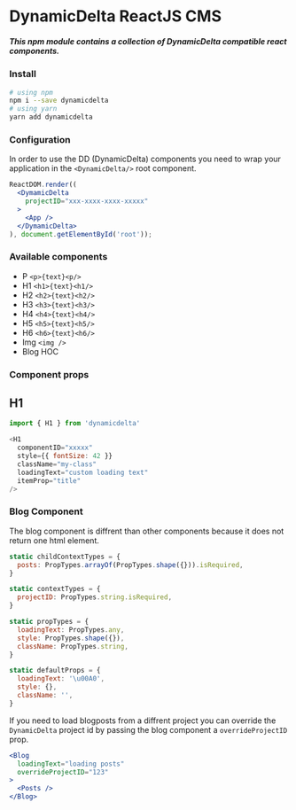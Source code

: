 # DynamicDelta ReactJS CMS
##### This npm module contains a collection of DynamicDelta compatible react components.

### Install
```bash
# using npm
npm i --save dynamicdelta
# using yarn
yarn add dynamicdelta
```

### Configuration
In order to use the DD (DynamicDelta) components you need to wrap your application in
the `<DynamicDelta/>` root component.
```jsx harmony
ReactDOM.render((
  <DymamicDelta
    projectID="xxx-xxxx-xxxx-xxxxx"
  >
    <App />
  </DymamicDelta>
), document.getElementById('root'));
```

### Available components
- P `<p>{text}<p/>`
- H1 `<h1>{text}<h1/>`
- H2 `<h2>{text}<h2/>`
- H3 `<h3>{text}<h3/>`
- H4 `<h4>{text}<h4/>`
- H5 `<h5>{text}<h5/>`
- H6 `<h6>{text}<h6/>`
- Img `<img />`
- Blog HOC

### Component props
## H1
```js
import { H1 } from 'dynamicdelta'

<H1
  componentID="xxxxx"
  style={{ fontSize: 42 }}
  className="my-class"
  loadingText="custom loading text"
  itemProp="title"
/>
```

### Blog Component
The blog component is diffrent than other components because it does not return
one html element.

```javascript
static childContextTypes = {
  posts: PropTypes.arrayOf(PropTypes.shape({})).isRequired,
}

static contextTypes = {
  projectID: PropTypes.string.isRequired,
}

static propTypes = {
  loadingText: PropTypes.any,
  style: PropTypes.shape({}),
  className: PropTypes.string,
}

static defaultProps = {
  loadingText: '\u00A0',
  style: {},
  className: '',
}
```

If you need to load blogposts from a diffrent project you can override
the `DynamicDelta` project id by passing the blog component a `overrideProjectID` prop.
```jsx
<Blog
  loadingText="loading posts"
  overrideProjectID="123"
>
  <Posts />
</Blog>
```
